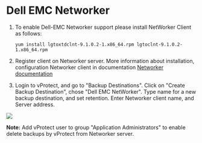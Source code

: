 # Dell EMC Networker

1. To enable Dell-EMC Networker support please install NetWorker Client as follows:

   ```text
   yum install lgtoxtdclnt-9.1.0.2-1.x86_64.rpm lgtoclnt-9.1.0.2-1.x86_64.rpm
   ```

2. Register client on Networker server. More information about installation, configuration Networker client in documentation [Networker documentation](https://www.dellemc.com/fr-mg/collaterals/unauth/technical-guides-support-information/products/storage-5/docu81532.pdf)
3. Login to vProtect, and go to "Backup Destinations". Click on "Create Backup Destination", chose "Dell EMC NetWorker". Type name for a new backup destination, and set retention. Enter Networker client name, and Server address.

![](../../../.gitbook/assets/backup-destinations-enterprise-networker.jpg)

**Note:** Add vProtect user to group "Application Administrators" to enable delete backups by vProtect from Networker server.

